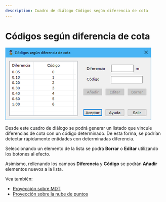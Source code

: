 ```yaml
---
description: Cuadro de diálogo Códigos según diferencia de cota
---
```


# Códigos según diferencia de cota

![Cuadro de diálogo Códigos según diferencia de cota](../../../.gitbook/assets/image-151.png)

Desde este cuadro de diálogo se podrá generar un listado que vincule diferencias de cota con un código determinado. De esta forma, se podrían detectar rápidamente entidades con determinadas diferencia.

Seleccionando un elemento de la lista se podrá **Borrar** o **Editar** utilizando los botones al efecto.

Asimismo, rellenando los campos **Diferencia** y **Código** se podrán **Añadir** elementos nuevos a la lista.

Vea también:

* [Proyección sobre MDT](/mdtopx/herramientas-mdt/proyeccion-sobre-mdt/)
* [Proyección sobre la nube de puntos](/mdtopx/modulo-laser/generar/proyeccion-sobre-la-nube-de-puntos.md)
